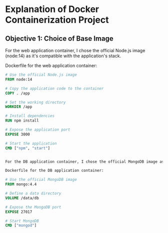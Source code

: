 # Explanation of Docker Containerization Project

## Objective 1: Choice of Base Image

For the web application container, I chose the official Node.js image (node:14) as it's compatible with the application's stack.

Dockerfile for the web application container:
```Dockerfile
# Use the official Node.js image
FROM node:14

# Copy the application code to the container
COPY . /app

# Set the working directory
WORKDIR /app

# Install dependencies
RUN npm install

# Expose the application port
EXPOSE 3000

# Start the application
CMD ["npm", "start"]


For the DB application container, I chose the official MongoDB image as the application referenced  Database choice

Dockerfile for the DB application container:

# Use the official MongoDB image
FROM mongo:4.4

# Define a data directory
VOLUME /data/db

# Expose the MongoDB port
EXPOSE 27017

# Start MongoDB
CMD ["mongod"]


